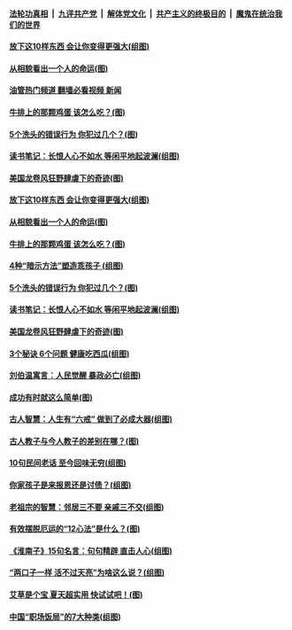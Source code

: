 ####  [法轮功真相](../../../../basic/blob/master/README.md?t=07031602) &nbsp;|&nbsp; [九评共产党](../../../../9ping.md/blob/master/README.md?t=07031602) &nbsp;|&nbsp; [解体党文化](../../../../jtdwh.md/blob/master/README.md?t=07031602)  &nbsp;|&nbsp; [共产主义的终极目的](../../../../gczydzjmd.md/blob/master/README.md?t=07031602) &nbsp;|&nbsp; [魔鬼在统治我们的世界](../../../../mgztzwmdsj.md/blob/master/README.md?t=07031602) 

#### [放下这10样东西 会让你变得更强大(组图)](../pages/p8/1010760.md?t=07031602) 

#### [从相貌看出一个人的命运(图)](../pages/p8/1010735.md?t=07031602) 

#### [油管热门频道 翻墙必看视频 新闻](http://45.76.130.85:81/youtube.html?07031602)

#### [牛排上的那颗鸡蛋 该怎么吃？(图)](../pages/p8/1010595.md?t=07031602) 

#### [5个洗头的错误行为 你犯过几个？(图)](../pages/p8/1010189.md?t=07031602) 

#### [读书笔记：长恨人心不如水 等闲平地起波澜(组图)](../pages/p8/1009456.md?t=07031602) 

#### [美国龙卷风狂野肆虐下的奇迹(图)](../pages/p8/1010580.md?t=07031602) 

#### [放下这10样东西 会让你变得更强大(组图)](../pages/p8/1010760.md?t=07031602) 

#### [从相貌看出一个人的命运(图)](../pages/p8/1010735.md?t=07031602) 

#### [牛排上的那颗鸡蛋 该怎么吃？(图)](../pages/p8/1010595.md?t=07031602) 

#### [4种“暗示方法”塑造乖孩子 (组图)](../pages/p8/1010512.md?t=07031602) 

#### [5个洗头的错误行为 你犯过几个？(图)](../pages/p8/1010189.md?t=07031602) 

#### [读书笔记：长恨人心不如水 等闲平地起波澜(组图)](../pages/p8/1009456.md?t=07031602) 

#### [美国龙卷风狂野肆虐下的奇迹(图)](../pages/p8/1010580.md?t=07031602) 

#### [3个秘诀 6个问题 健康吃西瓜(组图)](../pages/p8/1010521.md?t=07031602) 

#### [刘伯温寓言：人民觉醒 暴政必亡(组图)](../pages/p8/1010564.md?t=07031602) 

#### [成功有时就这么简单(图)](../pages/p8/1010420.md?t=07031602) 

#### [古人智慧：人生有“六戒” 做到了必成大器(组图)](../pages/p8/1010478.md?t=07031602) 

#### [古人教子与今人教子的差别在哪？(图)](../pages/p8/1010414.md?t=07031602) 

#### [10句民间老话 至今回味无穷(组图)](../pages/p8/1009331.md?t=07031602) 

#### [你家孩子是来报恩还是讨债？(组图)](../pages/p8/1010398.md?t=07031602) 

#### [老祖宗的智慧：邻居三不要 亲戚三不交(组图)](../pages/p8/1010389.md?t=07031602) 

#### [有效摆脱厄运的“12心法”是什么？(图)](../pages/p8/1010225.md?t=07031602) 

#### [《淮南子》15句名言：句句精辟 直击人心(组图)](../pages/p8/1010327.md?t=07031602) 

#### [“两口子一样 活不过天亮”为啥这么说？(组图)](../pages/p8/1010297.md?t=07031602) 

#### [艾草是个宝 夏天超实用 快试试吧！(图)](../pages/p8/1010206.md?t=07031602) 

#### [中国“职场饭局”的7大种类(组图)](../pages/p8/1007503.md?t=07031602) 

<img src='http://gfw-breaker.win/goodnews/indexes/p8.md' width='0px' height='0px'/>
